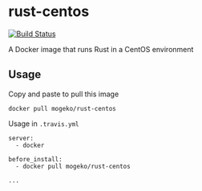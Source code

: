 # rust-centos

[![Build Status](https://travis-ci.org/Mogeko/docker-rust-centos.svg?branch=auto-update)](https://travis-ci.org/Mogeko/docker-rust-centos)

A Docker image that runs Rust in a CentOS environment

## Usage

Copy and paste to pull this image

```
docker pull mogeko/rust-centos
```

Usage in `.travis.yml`

```
server:
  - docker

before_install:
  - docker pull mogeko/rust-centos

...
```
